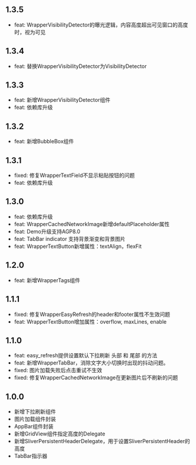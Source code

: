 ## 1.3.5

* feat: WrapperVisibilityDetector的曝光逻辑，内容高度超出可见窗口的高度时，视为可见

## 1.3.4

* feat: 替换WrapperVisibilityDetector为VisibilityDetector

## 1.3.3

* feat: 新增WrapperVisibilityDetector组件
* feat: 依赖库升级

## 1.3.2

* feat: 新增BubbleBox组件

## 1.3.1

* fixed: 修复WrapperTextField不显示粘贴按钮的问题
* feat: 依赖库升级

## 1.3.0

* feat: 依赖库升级
* feat: WrapperCachedNetworkImage新增defaultPlaceholder属性
* feat: Demo升级支持AGP8.0
* feat: TabBar indicator 支持背景渐变和背景图片
* feat: WrapperTextButton新增属性：textAlign，flexFit

## 1.2.0

* feat: 新增WrapperTags组件

## 1.1.1

* fixed: 修复WrapperEasyRefresh的header和footer属性不生效问题
* feat: WrapperTextButton增加属性：overflow, maxLines, enable

## 1.1.0

* feat: easy_refresh提供设置默认下拉刷新 头部 和 尾部 的方法
* feat: 新增WrapperTabBar，消除文字大小切换时出现的抖动问题。
* fixed: 图片加载失败后点击重试不生效
* fixed: 修复WrapperCachedNetworkImage在更新图片后不刷新的问题

## 1.0.0

* 新增下拉刷新组件
* 图片加载组件封装
* AppBar组件封装
* 新增GridView组件指定高度的Delegate
* 新增SliverPersistentHeaderDelegate，用于设置SliverPersistentHeader的高度
* TabBar指示器
